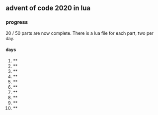 ## advent of code 2020 in lua

### progress

20 / 50 parts are now complete. There is a lua file for each part, two per day.

#### days
1.  **
2.  **
3.  **
4.  **
5.  **
6.  **
7.  **
8.  **
9.  **
10. **
